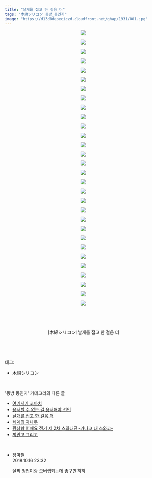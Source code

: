```yaml
---
title: "날개를 접고 한 걸음 더"
tags: "木綿シリコン 동방_동인지"
image: "https://d13d8depeciczd.cloudfront.net/ghap/1931/001.jpg"
---
```

<div class="article">
<p style="text-align: center; clear: none; float: none;"><img src="{{ site.imgserver12 }}/ghap/1931/001.jpg"/></p>
<p style="text-align: center; clear: none; float: none;"><img src="{{ site.imgserver12 }}/ghap/1931/002.jpg"/></p>
<p style="text-align: center; clear: none; float: none;"><img src="{{ site.imgserver12 }}/ghap/1931/003.jpg"/></p>
<p style="text-align: center; clear: none; float: none;"><img src="{{ site.imgserver12 }}/ghap/1931/004.jpg"/></p>
<p style="text-align: center; clear: none; float: none;"><img src="{{ site.imgserver12 }}/ghap/1931/005.jpg"/></p>
<p style="text-align: center; clear: none; float: none;"><img src="{{ site.imgserver12 }}/ghap/1931/006.jpg"/></p>
<p style="text-align: center; clear: none; float: none;"><img src="{{ site.imgserver12 }}/ghap/1931/007.jpg"/></p>
<p style="text-align: center; clear: none; float: none;"><img src="{{ site.imgserver12 }}/ghap/1931/008.jpg"/></p>
<p style="text-align: center; clear: none; float: none;"><img src="{{ site.imgserver12 }}/ghap/1931/009.jpg"/></p>
<p style="text-align: center; clear: none; float: none;"><img src="{{ site.imgserver12 }}/ghap/1931/010.jpg"/></p>
<p style="text-align: center; clear: none; float: none;"><img src="{{ site.imgserver12 }}/ghap/1931/011.jpg"/></p>
<p style="text-align: center; clear: none; float: none;"><img src="{{ site.imgserver12 }}/ghap/1931/012.jpg"/></p>
<p style="text-align: center; clear: none; float: none;"><img src="{{ site.imgserver12 }}/ghap/1931/013.jpg"/></p>
<p style="text-align: center; clear: none; float: none;"><img src="{{ site.imgserver12 }}/ghap/1931/014.jpg"/></p>
<p style="text-align: center; clear: none; float: none;"><img src="{{ site.imgserver12 }}/ghap/1931/015.jpg"/></p>
<p style="text-align: center; clear: none; float: none;"><img src="{{ site.imgserver12 }}/ghap/1931/016.jpg"/></p>
<p style="text-align: center; clear: none; float: none;"><img src="{{ site.imgserver12 }}/ghap/1931/017.jpg"/></p>
<p style="text-align: center; clear: none; float: none;"><img src="{{ site.imgserver12 }}/ghap/1931/018.jpg"/></p>
<p style="text-align: center; clear: none; float: none;"><img src="{{ site.imgserver12 }}/ghap/1931/019.jpg"/></p>
<p style="text-align: center; clear: none; float: none;"><img src="{{ site.imgserver12 }}/ghap/1931/020.jpg"/></p>
<p style="text-align: center; clear: none; float: none;"><img src="{{ site.imgserver12 }}/ghap/1931/021.jpg"/></p>
<p style="text-align: center; clear: none; float: none;"><img src="{{ site.imgserver12 }}/ghap/1931/022.jpg"/></p>
<p style="text-align: center; clear: none; float: none;"><img src="{{ site.imgserver12 }}/ghap/1931/023.jpg"/></p>
<p style="text-align: center; clear: none; float: none;"><img src="{{ site.imgserver12 }}/ghap/1931/024.jpg"/></p>
<p style="text-align: center; clear: none; float: none;"><img src="{{ site.imgserver12 }}/ghap/1931/025.jpg"/></p>
<p style="text-align: center; clear: none; float: none;"><img src="{{ site.imgserver12 }}/ghap/1931/026.jpg"/></p>
<p style="text-align: center; clear: none; float: none;"><img src="{{ site.imgserver12 }}/ghap/1931/027.jpg"/></p>
<p style="text-align: center; clear: none; float: none;"><img src="{{ site.imgserver12 }}/ghap/1931/028.jpg"/></p>
<p style="text-align: center; clear: none; float: none;"><img src="{{ site.imgserver12 }}/ghap/1931/029.jpg"/></p>
<p style="text-align: center; clear: none; float: none;"><img src="{{ site.imgserver12 }}/ghap/1931/030.jpg"/></p>
<p style="text-align: center; clear: none; float: none;"><br/></p>
<p style="text-align: center; clear: none; float: none;"><br/></p>
<p style="text-align: center; clear: none; float: none;">[木綿シリコン] 날개를 접고 한 걸음 더</p>
<p><br/></p>
</div><br/>
<div class="tagTrail">
<p>태그: </p>
<ul>
<li>木綿シリコン</li>
</ul>
</div><br/>
<div class="another">
<p>'동방 동인지' 카테고리의 다른 글</p>
<ul>
<li><a href="/ghap_1933">여기저기 코마치</a></li>
<li><a href="/ghap_1932">용서할 수 없는 걸 용서해야 선인</a></li>
<li><a href="/ghap_1931">날개를 접고 한 걸음 더</a></li>
<li><a href="/ghap_1930">세계의 자나두</a></li>
<li><a href="/ghap_1929">환상향 어때요 전기 제 2차 스와대전 -카나코 대 스와코-</a></li>
<li><a href="/ghap_1927">껴안고 그리고</a></li>
</ul>
</div><br/>
<div class="cb_module cb_fluid">
<div class="cb_wrt cb_profile">
<div class="comment">
<ul>
<li class="cb_thumb_off" id="comment15356806">
<div class="cb_comment_area">
<div class="cb_info_area">
<div class="cb_section">
<span class="cb_nick_name">장마철</span>
</div>
<div class="cb_section">
<span class="cb_date">2018.10.16 23:32 </span>
</div>
</div>
<div class="cb_dsc_comment">
<p class="cb_dsc">
											살짝 청첩이랑 오버랩되는데 좋구만 히히
										</p>
</div>
</div></li>
</ul>
</div>
</div><!-- commentList close -->
</div><br/>
